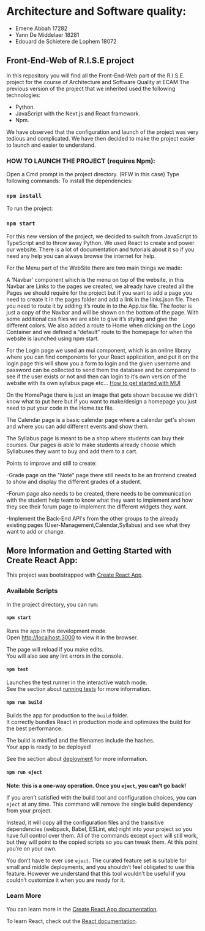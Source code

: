 

# Architecture and Software quality: 
- Emene Abbah 17282
- Yann De Middelaer 18281
- Edouard de Schietere de Lophem 18072

## Front-End-Web of R.I.S.E project 

In this repository you will find all the Front-End-Web part of the R.I.S.E. project for the course of Architecture and Software Quality at ECAM
The previous version of the project that we inherited used the following technologies: 

- Python. 
- JavaScript with the Next.js and React framework. 
- Npm. 

We have observed that the configuration and launch of the project was very tedious and complicated. We have then decided to make the project easier to launch and easier to understand.

### HOW TO LAUNCH THE PROJECT (requires Npm): 

Open a Cmd prompt in the project directory. (RFW in this case) 
Type following commands:
To install the dependencies:

### `npm install` 

To run the project:

### `npm start` 

For this new version of the project, we decided to switch from JavaScript to TypeScript and to throw away Python. We used React to create and power our website. There is a lot of documentation and  tutorials about it so if you need any help you can always browse the internet for help. 

For the Menu part of the WebSite there are two main things we made: 

A 'Navbar' component which is the menu on top of the website, in this Navbar are Links to the pages we created, we already have created all the Pages we should require for the project but if you want to add a page you need to create it in the pages folder and add a link in the links.json file. Then you need to route it by adding it’s route in to the App.tsx file. The footer is just a copy of the Navbar and will be shown on the bottom of the page. With some additional css files we are able to give it’s styling and give the different colors. We also added a route to Home when clicking on the Logo Container and we defined a “default” route to the homepage for when the website is launched using npm start. 

For the Login page we used an mui component, which is an online library where you can find components for your React application, and put it on the login page this will show you a form to login and the given username and password can be collected to send them the database and be compared to see if the user exists or not and then can login to it’s own version of the website with its own syllabus page etc... 
[How to get started with MUI](https://mui.com/material-ui/getting-started/overview/)

On the HomePage there is just an image that gets shown because we didn’t know what to put here but if you want to make/design a homepage you just need to put your code in the Home.tsx file. 

The Calendar page is a basic calendar page where a calendar get's shown and where you can add different events and show them.

The Syllabus page is meant to be a shop where students can buy their courses. Our pages is able to make students already choose which Syllabuses they want to buy and add them to a cart.  

 

Points to improve and still to create: 

-Grade page on the "Note" page there still needs to be an frontend created to show and display the different grades of a student. 

-Forum page also needs to be created, there needs to be communication with the student help team to know what they want to implement and how they see their forum page to implement the different widgets they want. 

-Implement the Back-End API's from the other groups to the already existing pages (User-Management,Calendar,Syllabus) and see what they want to add or change.



## More Information and Getting Started with Create React App:

This project was bootstrapped with [Create React App](https://github.com/facebook/create-react-app).

### Available Scripts

In the project directory, you can run:

#### `npm start`

Runs the app in the development mode.\
Open [http://localhost:3000](http://localhost:3000) to view it in the browser.

The page will reload if you make edits.\
You will also see any lint errors in the console.

#### `npm test`

Launches the test runner in the interactive watch mode.\
See the section about [running tests](https://facebook.github.io/create-react-app/docs/running-tests) for more information.

#### `npm run build`

Builds the app for production to the `build` folder.\
It correctly bundles React in production mode and optimizes the build for the best performance.

The build is minified and the filenames include the hashes.\
Your app is ready to be deployed!

See the section about [deployment](https://facebook.github.io/create-react-app/docs/deployment) for more information.

#### `npm run eject`

**Note: this is a one-way operation. Once you `eject`, you can’t go back!**

If you aren’t satisfied with the build tool and configuration choices, you can `eject` at any time. This command will remove the single build dependency from your project.

Instead, it will copy all the configuration files and the transitive dependencies (webpack, Babel, ESLint, etc) right into your project so you have full control over them. All of the commands except `eject` will still work, but they will point to the copied scripts so you can tweak them. At this point you’re on your own.

You don’t have to ever use `eject`. The curated feature set is suitable for small and middle deployments, and you shouldn’t feel obligated to use this feature. However we understand that this tool wouldn’t be useful if you couldn’t customize it when you are ready for it.

### Learn More

You can learn more in the [Create React App documentation](https://facebook.github.io/create-react-app/docs/getting-started).

To learn React, check out the [React documentation](https://reactjs.org/).
